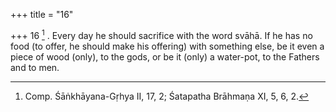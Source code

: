 +++
title = "16"

+++
16 [^6] . Every day he should sacrifice with the word svāhā. If he has no food (to offer, he should make his offering) with something else, be it even a piece of wood (only), to the gods, or be it (only) a water-pot, to the Fathers and to men.


[^6]:  Comp. Śāṅkhāyana-Gṛhya II, 17, 2; Śatapatha Brāhmaṇa XI, 5, 6, 2.
